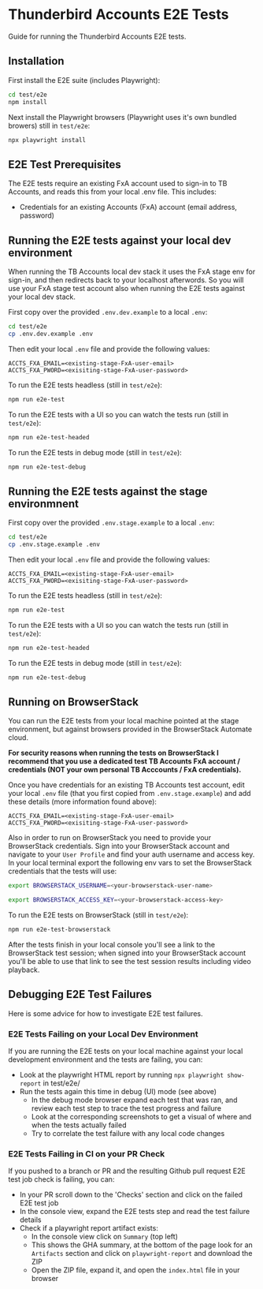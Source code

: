 # Thunderbird Accounts E2E Tests

Guide for running the Thunderbird Accounts E2E tests.

## Installation

First install the E2E suite (includes Playwright):

```bash
cd test/e2e
npm install
```

Next install the Playwright browsers (Playwright uses it's own bundled browers) still in `test/e2e`:

```bash
npx playwright install
```

## E2E Test Prerequisites
The E2E tests require an existing FxA account used to sign-in to TB Accounts, and reads this from your local .env file. This includes:
- Credentials for an existing Accounts (FxA) account (email address, password)

## Running the E2E tests against your local dev environment

When running the TB Accounts local dev stack it uses the FxA stage env for sign-in, and then redirects back to your localhost afterwords. So you will use your FxA stage test account also when running the E2E tests against your local dev stack.

First copy over the provided `.env.dev.example` to a local `.env`:

```bash
cd test/e2e
cp .env.dev.example .env
```

Then edit your local `.env` file and provide the following values:
```dotenv
ACCTS_FXA_EMAIL=<existing-stage-FxA-user-email>
ACCTS_FXA_PWORD=<exisiting-stage-FxA-user-password>
```

To run the E2E tests headless (still in `test/e2e`):

```bash
npm run e2e-test
```

To run the E2E tests with a UI so you can watch the tests run (still in `test/e2e`):

```bash
npm run e2e-test-headed
```

To run the E2E tests in debug mode (still in `test/e2e`):

```bash
npm run e2e-test-debug
```

## Running the E2E tests against the stage environmnent

First copy over the provided `.env.stage.example` to a local `.env`:

```bash
cd test/e2e
cp .env.stage.example .env
```

Then edit your local `.env` file and provide the following values:
```dotenv
ACCTS_FXA_EMAIL=<existing-stage-FxA-user-email>
ACCTS_FXA_PWORD=<exisiting-stage-FxA-user-password>
```

To run the E2E tests headless (still in `test/e2e`):

```bash
npm run e2e-test
```

To run the E2E tests with a UI so you can watch the tests run (still in `test/e2e`):

```bash
npm run e2e-test-headed
```

To run the E2E tests in debug mode (still in `test/e2e`):

```bash
npm run e2e-test-debug
```

## Running on BrowserStack

You can run the E2E tests from your local machine pointed at the stage environment, but against browsers provided in the BrowserStack Automate cloud.

<b>For security reasons when running the tests on BrowserStack I recommend that you use a dedicated test TB Accounts FxA account / credentials (NOT your own personal TB Acccounts / FxA credentials).</b>

Once you have credentials for an existing TB Accounts test account, edit your local `.env` file (that you first copied from `.env.stage.example`) and add these details (more information found above):

```dotenv
ACCTS_FXA_EMAIL=<existing-stage-FxA-user-email>
ACCTS_FXA_PWORD=<exisiting-stage-FxA-user-password>
```

Also in order to run on BrowserStack you need to provide your BrowserStack credentials. Sign into your BrowserStack account and navigate to your `User Profile` and find your auth username and access key. In your local terminal export the following env vars to set the BrowserStack credentials that the tests will use:

```bash
export BROWSERSTACK_USERNAME=<your-browserstack-user-name>
```

```bash
export BROWSERSTACK_ACCESS_KEY=<your-browserstack-access-key>
```

To run the E2E tests on BrowserStack (still in `test/e2e`):

```bash
npm run e2e-test-browserstack
```

After the tests finish in your local console you'll see a link to the BrowserStack test session; when signed into your BrowserStack account you'll be able to use that link to see the test session results including video playback.

## Debugging E2E Test Failures

Here is some advice for how to investigate E2E test failures.

### E2E Tests Failing on your Local Dev Environment
If you are running the E2E tests on your local machine against your local development environment and the tests are failing, you can:
- Look at the playwright HTML report by running `npx playwright show-report` in test/e2e/
- Run the tests again this time in debug (UI) mode (see above)
    - In the debug mode browser expand each test that was ran, and review each test step to trace the test progress and failure
    - Look at the corresponding screenshots to get a visual of where and when the tests actually failed
    - Try to correlate the test failure with any local code changes

### E2E Tests Failing in CI on your PR Check
If you pushed to a branch or PR and the resulting Github pull request E2E test job check is failing, you can:

- In your PR scroll down to the 'Checks' section and click on the failed E2E test job
- In the console view, expand the E2E tests step and read the test failure details
- Check if a playwright report artifact exists:
    - In the console view click on `Summary` (top left)
    - This shows the GHA summary, at the bottom of the page look for an `Artifacts` section and click on `playwright-report` and download the ZIP
    - Open the ZIP file, expand it, and open the `index.html` file in your browser
